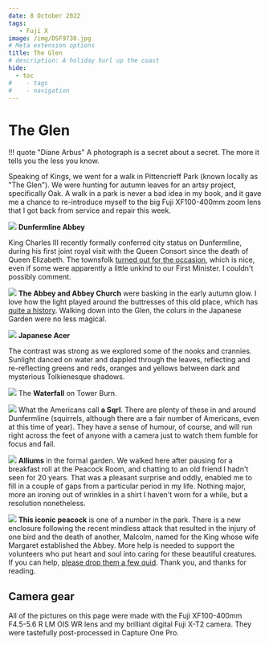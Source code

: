 ```yaml
---
date: 8 October 2022
tags:
   - Fuji X
image: /img/DSF9730.jpg
# Meta extension options
title: The Glen
# description: A holiday hurl up the coast
hide:
  - toc
#    - tags
#    - navigation
---
```


# The Glen

!!! quote "Diane Arbus"
    A photograph is a secret about a secret. The more it tells you the less you know.

Speaking of Kings, we went for a walk in Pittencrieff Park (known locally as "The Glen"). We were hunting for autumn leaves for an artsy project, specifically Oak. A walk in a park is never a bad idea in my book, and it gave me a chance to re-introduce myself to the big Fuji XF100-400mm zoom lens that I got back from service and repair this week.

![](/img/DSF9730.jpg)
**Dunfermline Abbey**

King Charles III recently formally conferred city status on Dunfermline, during his first joint royal visit with the Queen Consort since the death of Queen Elizabeth. The townsfolk [turned out for the occasion](https://www.theguardian.com/uk-news/2022/oct/03/king-charles-confers-city-status-on-dunfermline-scotland), which is nice, even if some were apparently a little unkind to our First Minister. I couldn't possibly comment.

![](/img/DSF9732.jpg)
**The Abbey and Abbey Church** were basking in the early autumn glow. I love how the light played around the buttresses of this old place, which has [quite a history](https://www.undiscoveredscotland.co.uk/dunfermline/abbeypalace/index.html). Walking down into the Glen, the colurs in the Japanese Garden were no less magical.

![](/img/DSF9739.jpg)
**Japanese Acer**

The contrast was strong as we explored some of the nooks and crannies. Sunlight danced on water and dappled through the leaves, reflecting and re-reflecting greens and reds, oranges and yellows between dark and mysterious Tolkienesque shadows.

![](/img/DSF9742.jpg)
The **Waterfall** on Tower Burn.

![](/img/DSF9763.jpg)
What the Americans call **a Sqrl**. There are plenty of these in and around Dunfermline (squirrels, although there are a fair number of Americans, even at this time of year). They have a sense of humour, of course, and will run right across the feet of anyone with a camera just to watch them fumble for focus and fail.

![](/img/DSF9819.jpg)
**Alliums** in the formal garden. We walked here after pausing for a breakfast roll at the Peacock Room, and chatting to an old friend I hadn't seen for 20 years. That was a pleasant surprise and oddly, enabled me to fill in a couple of gaps from a particular period in my life. Nothing major, more an ironing out of wrinkles in a shirt I haven't worn for a while, but a resolution nonetheless.

![](/img/DSF9861.jpg)
**This iconic peacock** is one of a number in the park. There is a new enclosure following the recent mindless attack that resulted in the injury of one bird and the death of another, Malcolm, named for the King whose wife Margaret established the Abbey. More help is needed to support the volunteers who put heart and soul into caring for these beautiful creatures. If you can help, [please drop them a few quid](https://www.paypal.com/paypalme/pittencrieffpark?country.x=GB&locale.x=en_GB). Thank you, and thanks for reading.

## Camera gear

All of the pictures on this page were made with the Fuji XF100-400mm F4.5-5.6 R LM OIS WR lens and my brilliant digital Fuji X-T2 camera. They were tastefully post-processed in Capture One Pro.